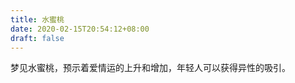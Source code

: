 ```yaml
---
title: 水蜜桃
date: 2020-02-15T20:54:12+08:00
draft: false
---
```


梦见水蜜桃，预示着爱情运的上升和增加，年轻人可以获得异性的吸引。<br>
